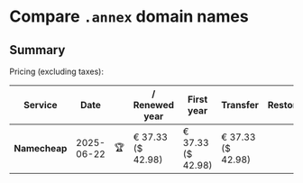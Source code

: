 # Compare `.annex` domain names

## Summary

Pricing (excluding taxes):

| Service | Date |  | / Renewed year | First year | Transfer | Restoration |
|--|--|--|--|--|--|--|
| **Namecheap** | 2025-06-22 | 🏆 | € 37.33<br>($ 42.98) | € 37.33<br>($ 42.98) | € 37.33<br>($ 42.98) |  |
